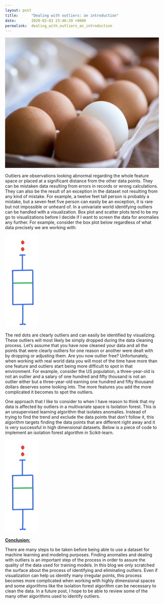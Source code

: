 ```yaml
---
layout: post
title:      "Dealing with outliers: an introduction"
date:       2020-02-03 23:46:39 +0000
permalink:  dealing_with_outliers_an_introduction
---
```



![](img/101.png)

Outliers are observations looking abnormal regarding the whole feature space or placed at a significant distance from the other data points. They can be mistaken data resulting from errors in records or wrong calculations. They can also be the result of an exception in the dataset not resulting from any kind of mistake. For example, a twelve feet tall person is probably a mistake, but a seven feet five person can easily be an exception, it is rare but not impossible or unheard of. In a univariate world identifying outliers can be handled with a visualization. Box plot and scatter plots tend to be my go to visualizations before I decide if I want to screen the data for anomalies any further. For example, consider the box plot below regardless of what data precisely we are working with:

![](img/102.png)

The red dots are clearly outliers and can easily be identified by visualizing. These outliers will most likely be simply dropped during the data cleaning process. Let’s assume that you have now cleaned your data and all the points that were clearly outliers for one reason or another were dealt with by dropping or adjusting them. Are you now outlier free? Unfortunately, when working with real world data you will most of the time have more than one feature and outliers start being more difficult to spot in that environment. For example, consider the US population, a three-year-old is not an outlier and a salary of one hundred and fifty thousand is not an outlier either but a three-year-old earning one hundred and fifty thousand dollars deserves some looking into. The more features you add the more complicated it becomes to spot the outliers. 

One approach that I like to consider to when I have reason to think that my data is affected by outliers in a multivariate space is Isolation forest. This is an unsupervised learning algorithm that isolates anomalies. Instead of trying to find the trend and exclude the data points that don’t follow it, this algorithm targets finding the data points that are different right away and it is very successful in high dimensional datasets. Below is a piece of code to implement an isolation forest algorithm in Scikit-learn.  

![](img/102.png)

<b><u>Conclusion:</u></b>

There are many steps to be taken before being able to use a dataset for machine learning and modeling purposes. Finding anomalies and dealing with outliers is an important step of the process in order to assure the quality of the data used for training models. In this blog we only scratched the surface about the process of identifying and eliminating outliers. Even if visualization can help us identify many irregular points, this process becomes more complicated when working with highly dimensional spaces and some algorithms like the isolation forest algorithm can be necessary to clean the data. In a future post, I hope to be able to review some of the many other algorithms used to identify outliers. 
